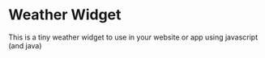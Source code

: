 # Weather Widget
This is a tiny weather widget to use in your website or app using javascript (and java)
